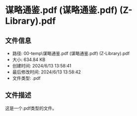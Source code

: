 ﻿# 谋略通鉴.pdf (谋略通鉴.pdf) (Z-Library).pdf

## 文件信息
- 路径: 00-temp\谋略通鉴.pdf (谋略通鉴.pdf) (Z-Library).pdf
- 大小: 634.84 KB
- 创建时间: 2024/6/13 13:58:41
- 最后修改时间: 2024/6/13 13:58:42
- 文件类型: .pdf

## 文件描述
这是一个.pdf类型的文件。

